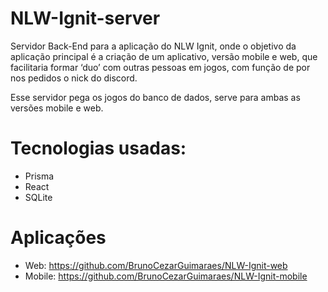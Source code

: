 # NLW-Ignit-server

Servidor Back-End para a aplicação do NLW Ignit, onde o objetivo da aplicação principal é a criação de um aplicativo, versão mobile e web, que facilitaria formar ‘duo’ com outras pessoas em jogos, com função de por nos pedidos o nick do discord.

Esse servidor pega os jogos do banco de dados, serve para ambas as versões mobile e web.

# Tecnologias usadas:
 - Prisma
 - React
 - SQLite

# Aplicações

- Web: https://github.com/BrunoCezarGuimaraes/NLW-Ignit-web
- Mobile: https://github.com/BrunoCezarGuimaraes/NLW-Ignit-mobile
